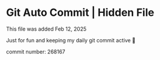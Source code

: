 # Git Auto Commit | Hidden File

This file was added Feb 12, 2025

Just for fun and keeping my daily git commit active 🤪

commit number: 268167
